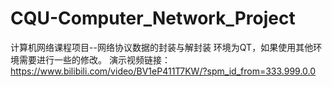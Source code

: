 # CQU-Computer_Network_Project
计算机网络课程项目--网络协议数据的封装与解封装
环境为QT，如果使用其他环境需要进行一些的修改。
演示视频链接：https://www.bilibili.com/video/BV1eP411T7KW/?spm_id_from=333.999.0.0
